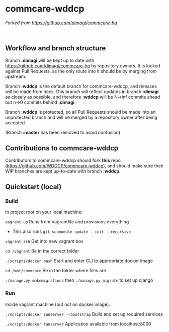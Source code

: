 # commcare-wddcp
*Forked from https://github.com/dimagi/commcare-hq* 
 
<br> 

## Workflow and branch structure
Branch **:dimagi** will be kept up to date with https://github.com/dimagi/commcare-hq by repository owners. It is locked against Pull Requests, as the only route into it should be by merging from upstream.

Branch **:wddcp** is the default branch for commcare-wddcp, and releases will be made from here. This branch will reflect updates in branch **:dimagi** as closely as possible, and therefore **:wddcp** will be N->inf commits ahead but n->0 commits behind **:dimagi**.

Branch **:wddcp** is protected, so all Pull Requests should be made into an unprotected branch and will be merged by a repository owner after being accepted.

(Branch **:master** has been removed to avoid confusion)

## Contributions to commcare-wddcp
Contributors to commcare-wddcp should fork **this** repo (https://github.com/WDDCP/commcare-wddcp), and should make sure their WIP branches are kept up-to-date with branch **:wddcp**.

## Quickstart (local)
### Build
In project root on your local machine:

`vagrant up` Runs from Vagrantfile and provisions everything
 - This also runs `git submodule update --init --recursive`

`vagrant ssh` Get into new vagrant box 

`cd /vagrant` Be in the correct folder 

`./scripts/docker bash` Start and enter CLI to appropriate docker image 

`cd /mnt/commcare` Be in the folder where files are

`./manage.py makemigrations` then `./manage.py migrate` to set up django

### Run
Inside vagrant machine (but not on docker image): 

`./scripts/docker runserver --bootstrap` Build and set up required services 

`./scripts/docker runserver` Application  available from localhost:8000 




